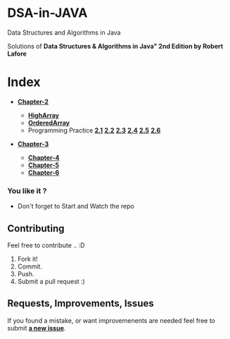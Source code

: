 # DSA-in-JAVA
Data Structures and Algorithms in Java 

Solutions of **Data Structures & Algorithms in Java" 2nd Edition by Robert Lafore**

# Index
  - [**Chapter-2**](https://github.com/srsandy/DSA-in-JAVA/tree/master/Chapter-2)
    - [**HighArray**](https://github.com/srsandy/DSA-in-JAVA/blob/master/Chapter-2/highArrayApp.java)
    - [**OrderedArray**](https://github.com/srsandy/DSA-in-JAVA/blob/master/Chapter-2/orderedArray.java)
    - Programming Practice
      [**2.1**](https://github.com/srsandy/DSA-in-JAVA/blob/master/Chapter-2/highArrayApp.java) [**2.2**](https://github.com/srsandy/DSA-in-JAVA/blob/master/Chapter-2/highArrayApp.java) [**2.3**](https://github.com/srsandy/DSA-in-JAVA/blob/master/Chapter-2/highArrayApp.java) [**2.4**](https://github.com/srsandy/DSA-in-JAVA/blob/master/Chapter-2/orderedArray.java) [**2.5**](https://github.com/srsandy/DSA-in-JAVA/blob/master/Chapter-2/orderedArray.java) [**2.6**](https://github.com/srsandy/DSA-in-JAVA/blob/master/Chapter-2/highArrayApp.java)
      
- [**Chapter-3**](https://github.com/srsandy/DSA-in-JAVA/tree/master/Chapter-3)
  - [**Chapter-4**](https://github.com/srsandy/DSA-in-JAVA/tree/master/Chapter-4)
  - [**Chapter-5**](https://github.com/srsandy/DSA-in-JAVA/tree/master/Chapter-5)
  - [**Chapter-6**](https://github.com/srsandy/DSA-in-JAVA/tree/master/Chapter-6)



### You like it ?
- Don't forget to Start and Watch the repo 

## Contributing
Feel free to contribute .. :D

1. Fork it!
2. Commit.
3. Push.
5. Submit a pull request :)

## Requests, Improvements, Issues

If you found a mistake, or want improvemenents are needed feel free to submit [**a new issue**](https://github.com/srsandy/DSA-in-JAVA/issues).

